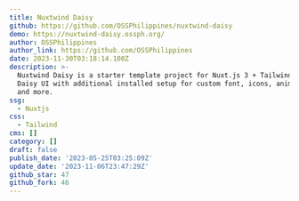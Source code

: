 ```yaml
---
title: Nuxtwind Daisy
github: https://github.com/OSSPhilippines/nuxtwind-daisy
demo: https://nuxtwind-daisy.ossph.org/
author: OSSPhilippines
author_link: https://github.com/OSSPhilippines
date: 2023-11-30T03:18:14.100Z
description: >-
  Nuxtwind Daisy is a starter template project for Nuxt.js 3 + Tailwind CSS +
  Daisy UI with additional installed setup for custom font, icons, animation,
  and more.
ssg:
  - Nuxtjs
css:
  - Tailwind
cms: []
category: []
draft: false
publish_date: '2023-05-25T03:25:09Z'
update_date: '2023-11-06T23:47:29Z'
github_star: 47
github_fork: 46
---
```

